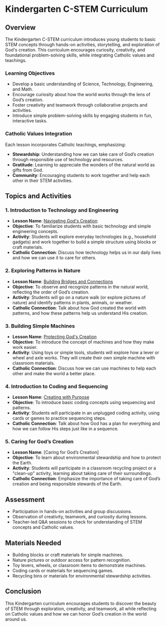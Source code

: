 # Kindergarten C-STEM Curriculum

## Overview
The Kindergarten C-STEM curriculum introduces young students to basic STEM concepts through hands-on activities, storytelling, and exploration of God's creation. This curriculum encourages curiosity, creativity, and foundational problem-solving skills, while integrating Catholic values and teachings.

### Learning Objectives
- Develop a basic understanding of Science, Technology, Engineering, and Math.
- Encourage curiosity about how the world works through the lens of God’s creation.
- Foster creativity and teamwork through collaborative projects and activities.
- Introduce simple problem-solving skills by engaging students in fun, interactive tasks.

### Catholic Values Integration
Each lesson incorporates Catholic teachings, emphasizing:
- **Stewardship**: Understanding how we can take care of God’s creation through responsible use of technology and resources.
- **Gratitude**: Learning to appreciate the wonders of the natural world as gifts from God.
- **Community**: Encouraging students to work together and help each other in their STEM activities.

## Topics and Activities

### 1. Introduction to Technology and Engineering
- **Lesson Name**: [Navigating God's Creation](../LessonPlans/Kindergarten/Kindergarten_Navigating_Gods_Creation.md)
- **Objective**: To familiarize students with basic technology and simple engineering concepts.
- **Activity**: Students will explore everyday technologies (e.g., household gadgets) and work together to build a simple structure using blocks or craft materials.
- **Catholic Connection**: Discuss how technology helps us in our daily lives and how we can use it to care for others.

### 2. Exploring Patterns in Nature
- **Lesson Name**: [Building Bridges and Connections](/LessonPlans/Kindergarten/Kindergarten_Building_Bridges_and_Connections.md)
- **Objective**: To observe and recognize patterns in the natural world, reflecting the order of God’s creation.
- **Activity**: Students will go on a nature walk (or explore pictures of nature) and identify patterns in plants, animals, or weather.
- **Catholic Connection**: Talk about how God created the world with patterns, and how these patterns help us understand His creation.

### 3. Building Simple Machines
- **Lesson Name**: [Protecting God's Creation](/LessonPlans/Kindergarten/Kindergarten_Protecting_Gods_Creation.md)
- **Objective**: To introduce the concept of machines and how they make work easier.
- **Activity**: Using toys or simple tools, students will explore how a lever or wheel and axle works. They will create their own simple machine with classroom materials.
- **Catholic Connection**: Discuss how we can use machines to help each other and make the world a better place.

### 4. Introduction to Coding and Sequencing
- **Lesson Name**: [Creating with Purpose](/LessonPlans/Kindergarten/Kindergarten_Creating_with_Purpose.md)
- **Objective**: To introduce basic coding concepts using sequencing and patterns.
- **Activity**: Students will participate in an unplugged coding activity, using cards or games to practice sequencing steps.
- **Catholic Connection**: Talk about how God has a plan for everything and how we can follow His steps just like in a sequence.

### 5. Caring for God’s Creation
- **Lesson Name**: [Caring for God’s Creation]  
- **Objective**: To learn about environmental stewardship and how to protect the Earth.
- **Activity**: Students will participate in a classroom recycling project or a "clean-up" activity, learning about taking care of their surroundings.
- **Catholic Connection**: Emphasize the importance of taking care of God’s creation and being responsible stewards of the Earth.

## Assessment
- Participation in hands-on activities and group discussions.
- Observation of creativity, teamwork, and curiosity during lessons.
- Teacher-led Q&A sessions to check for understanding of STEM concepts and Catholic values.

## Materials Needed
- Building blocks or craft materials for simple machines.
- Nature pictures or outdoor access for pattern recognition.
- Toy levers, wheels, or classroom items to demonstrate machines.
- Coding cards or materials for sequencing games.
- Recycling bins or materials for environmental stewardship activities.

## Conclusion
This Kindergarten curriculum encourages students to discover the beauty of STEM through exploration, creativity, and teamwork, all while reflecting on Catholic values and how we can honor God’s creation in the world around us.
